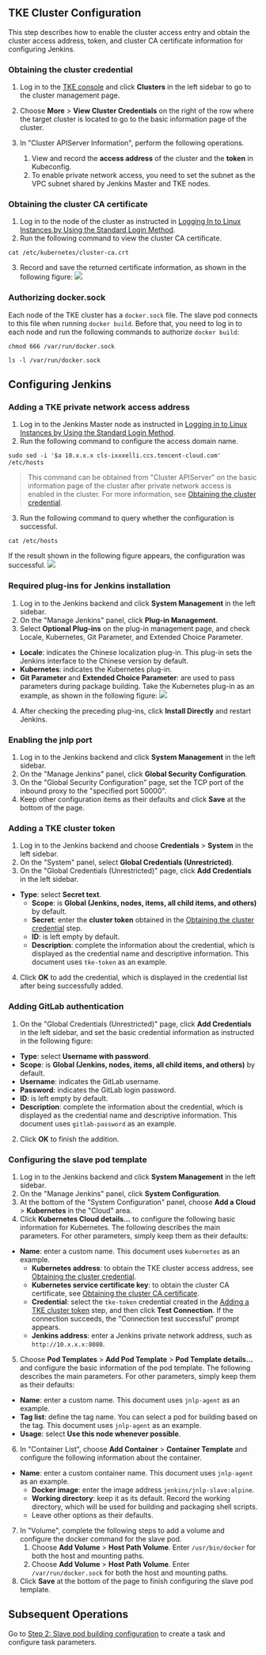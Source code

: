 ## TKE Cluster Configuration
This step describes how to enable the cluster access entry and obtain the cluster access address, token, and cluster CA certificate information for configuring Jenkins.
<span id="proof"></span>
### Obtaining the cluster credential
1. Log in to the [TKE console](https://console.cloud.tencent.com/tke2) and click **Clusters** in the left sidebar to go to the cluster management page.
2. Choose **More** > **View Cluster Credentials** on the right of the row where the target cluster is located to go to the basic information page of the cluster.
3. In "Cluster APIServer Information", perform the following operations.

   1. View and record the **access address** of the cluster and the **token** in Kubeconfig.
   2. To enable private network access, you need to set the subnet as the VPC subnet shared by Jenkins Master and TKE nodes.

<span id="getCA"></span>
### Obtaining the cluster CA certificate
1. Log in to the node of the cluster as instructed in [Logging In to Linux Instances by Using the Standard Login Method](https://intl.cloud.tencent.com/document/product/213/5436).
2. Run the following command to view the cluster CA certificate.
```
cat /etc/kubernetes/cluster-ca.crt
```
3. Record and save the returned certificate information, as shown in the following figure:
![](https://main.qcloudimg.com/raw/9431bdeb070e4e2e382bf6ea628b1842.png)

### Authorizing docker.sock 

Each node of the TKE cluster has a `docker.sock` file. The slave pod connects to this file when running `docker build`. Before that, you need to log in to each node and run the following commands to authorize `docker build`:
```
chmod 666 /var/run/docker.sock
```
```
ls -l /var/run/docker.sock
```


## Configuring Jenkins

### Adding a TKE private network access address

1. Log in to the Jenkins Master node as instructed in [Logging in to Linux Instances by Using the Standard Login Method](https://intl.cloud.tencent.com/document/product/213/5436).
2. Run the following command to configure the access domain name.
```
sudo sed -i '$a 10.x.x.x cls-ixxxelli.ccs.tencent-cloud.com' /etc/hosts
```
> This command can be obtained from "Cluster APIServer" on the basic information page of the cluster after private network access is enabled in the cluster. For more information, see [Obtaining the cluster credential](#proof). 
> 
3. Run the following command to query whether the configuration is successful.
```
cat /etc/hosts
```
If the result shown in the following figure appears, the configuration was successful.
![](https://main.qcloudimg.com/raw/2e1bd6f1df51f150e9064d68f01e1754.png)
               
### Required plug-ins for Jenkins installation
1. Log in to the Jenkins backend and click **System Management** in the left sidebar.
2. On the "Manage Jenkins" panel, click **Plug-in Management**.
3. Select **Optional Plug-ins** on the plug-in management page, and check Locale, Kubernetes, Git Parameter, and Extended Choice Parameter.
 - **Locale**: indicates the Chinese localization plug-in. This plug-in sets the Jenkins interface to the Chinese version by default.
 - **Kubernetes**: indicates the Kubernetes plug-in.
 - **Git Parameter** and **Extended Choice Parameter**: are used to pass parameters during package building.
   Take the Kubernetes plug-in as an example, as shown in the following figure:
![](https://main.qcloudimg.com/raw/6849c1c9cbd54db29e3cb5fb91e3c994.png)
4. After checking the preceding plug-ins, click **Install Directly** and restart Jenkins.

### Enabling the jnlp port
1. Log in to the Jenkins backend and click **System Management** in the left sidebar.
2. On the "Manage Jenkins" panel, click **Global Security Configuration**.
3. On the "Global Security Configuration" page, set the TCP port of the inbound proxy to the "specified port 50000".
4. Keep other configuration items as their defaults and click **Save** at the bottom of the page.
<span id="addToken"></span>
### Adding a TKE cluster token
1. Log in to the Jenkins backend and choose **Credentials** > **System** in the left sidebar.
2. On the "System" panel, select **Global Credentials (Unrestricted)**.
3. On the "Global Credentials (Unrestricted)" page, click **Add Credentials** in the left sidebar.
- **Type**: select **Secret text**.
  - **Scope**: is **Global (Jenkins, nodes, items, all child items, and others)** by default.
  - **Secret**: enter the **cluster token** obtained in the [Obtaining the cluster credential](#proof) step.
  - **ID**: is left empty by default.
  - **Description**: complete the information about the credential, which is displayed as the credential name and descriptive information. This document uses `tke-token` as an example.
4. Click **OK** to add the credential, which is displayed in the credential list after being successfully added.
<span id="addGitlab"></span>
### Adding GitLab authentication
1. On the "Global Credentials (Unrestricted)" page, click **Add Credentials** in the left sidebar, and set the basic credential information as instructed in the following figure:
 - **Type**: select **Username with password**.
 - **Scope**: is **Global (Jenkins, nodes, items, all child items, and others)** by default.
 - **Username**: indicates the GitLab username.
 - **Password**: indicates the GitLab login password.
 - **ID**: is left empty by default.
 - **Description**: complete the information about the credential, which is displayed as the credential name and descriptive information. This document uses `gitlab-password` as an example.
2. Click **OK** to finish the addition.
<span id="PodTemplates"></span>
### Configuring the slave pod template
1. Log in to the Jenkins backend and click **System Management** in the left sidebar.
2. On the "Manage Jenkins" panel, click **System Configuration**.
3. At the bottom of the "System Configuration" panel, choose **Add a Cloud** > **Kubernetes** in the "Cloud" area.
4. Click **Kubernetes Cloud details...** to configure the following basic information for Kubernetes.
The following describes the main parameters. For other parameters, simply keep them as their defaults:
  - **Name**: enter a custom name. This document uses `kubernetes` as an example.
    - **Kubernetes address**: to obtain the TKE cluster access address, see [Obtaining the cluster credential](#proof).
    - **Kubernetes service certificate key**: to obtain the cluster CA certificate, see [Obtaining the cluster CA certificate](#getCA).
    - **Credential**: select the `tke-token` credential created in the [Adding a TKE cluster token](#addToken) step, and then click **Test Connection**. If the connection succeeds, the "Connection test successful" prompt appears.
    - **Jenkins address**: enter a Jenkins private network address, such as `http://10.x.x.x:8080`.
5. Choose **Pod Templates** > **Add Pod Template** > **Pod Template details...** and configure the basic information of the pod template.
The following describes the main parameters. For other parameters, simply keep them as their defaults:
 - **Name**: enter a custom name. This document uses `jnlp-agent` as an example.
 - **Tag list**: define the tag name. You can select a pod for building based on the tag. This document uses `jnlp-agent` as an example.
  - **Usage**: select **Use this node whenever possible**.
<span id="ContainerTemplate"></span>
6. In "Container List", choose **Add Container** > **Container Template** and configure the following information about the container.
  - **Name**: enter a custom container name. This document uses `jnlp-agent` as an example.
    - **Docker image**: enter the image address `jenkins/jnlp-slave:alpine`.
    - **Working directory**: keep it as its default. Record the working directory, which will be used for building and packaging shell scripts.
    - Leave other options as their defaults.
7. In "Volume", complete the following steps to add a volume and configure the docker command for the slave pod.
   1. Choose **Add Volume** > **Host Path Volume**. Enter `/usr/bin/docker` for both the host and mounting paths.
   2. Choose **Add Volume** > **Host Path Volume**. Enter `/var/run/docker.sock` for both the host and mounting paths.
8. Click **Save** at the bottom of the page to finish configuring the slave pod template.

## Subsequent Operations
Go to [Step 2: Slave pod building configuration](https://intl.cloud.tencent.com/document/product/457/34868) to create a task and configure task parameters.
